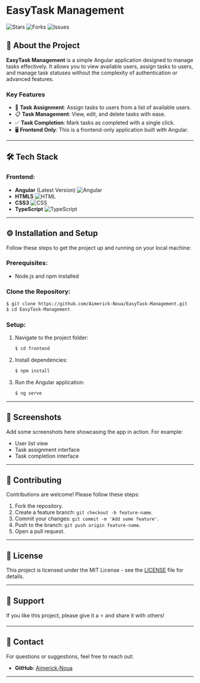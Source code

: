 # EasyTask Management

![Stars](https://img.shields.io/github/stars/Aimerick-Noua/EasyTask-Management?style=for-the-badge)
![Forks](https://img.shields.io/github/forks/Aimerick-Noua/EasyTask-Management?style=for-the-badge)
![Issues](https://img.shields.io/github/issues/Aimerick-Noua/EasyTask-Management?style=for-the-badge)

## 🚀 About the Project

**EasyTask Management** is a simple Angular application designed to manage tasks effectively. It allows you to view available users, assign tasks to users, and manage task statuses without the complexity of authentication or advanced features.

### Key Features

- 📝 **Task Assignment**: Assign tasks to users from a list of available users.
- 📋 **Task Management**: View, edit, and delete tasks with ease.
- ✅ **Task Completion**: Mark tasks as completed with a single click.
- 🖥️ **Frontend Only**: This is a frontend-only application built with Angular.

---

## 🛠️ Tech Stack

### Frontend:
- **Angular** (Latest Version) ![Angular](https://img.shields.io/badge/-Angular-DD0031?logo=angular&logoColor=white)
- **HTML5** ![HTML](https://img.shields.io/badge/-HTML5-E34F26?logo=html5&logoColor=white)
- **CSS3** ![CSS](https://img.shields.io/badge/-CSS3-1572B6?logo=css3&logoColor=white)
- **TypeScript** ![TypeScript](https://img.shields.io/badge/-TypeScript-3178C6?logo=typescript&logoColor=white)

---

## ⚙️ Installation and Setup

Follow these steps to get the project up and running on your local machine:

### Prerequisites:
- Node.js and npm installed

### Clone the Repository:
```bash
$ git clone https://github.com/Aimerick-Noua/EasyTask-Management.git
$ cd EasyTask-Management
```

### Setup:
1. Navigate to the project folder:
   ```bash
   $ cd frontend
   ```
2. Install dependencies:
   ```bash
   $ npm install
   ```
3. Run the Angular application:
   ```bash
   $ ng serve
   ```

---

## 🎨 Screenshots

Add some screenshots here showcasing the app in action. For example:

- User list view
- Task assignment interface
- Task completion interface

---

## 🤝 Contributing

Contributions are welcome! Please follow these steps:

1. Fork the repository.
2. Create a feature branch: `git checkout -b feature-name`.
3. Commit your changes: `git commit -m 'Add some feature'`.
4. Push to the branch: `git push origin feature-name`.
5. Open a pull request.

---

## 📝 License

This project is licensed under the MIT License - see the [LICENSE](LICENSE) file for details.

---

## 🌟 Support

If you like this project, please give it a ⭐️ and share it with others!

---

## 📧 Contact

For questions or suggestions, feel free to reach out:
- **GitHub**: [Aimerick-Noua](https://github.com/Aimerick-Noua)

---
